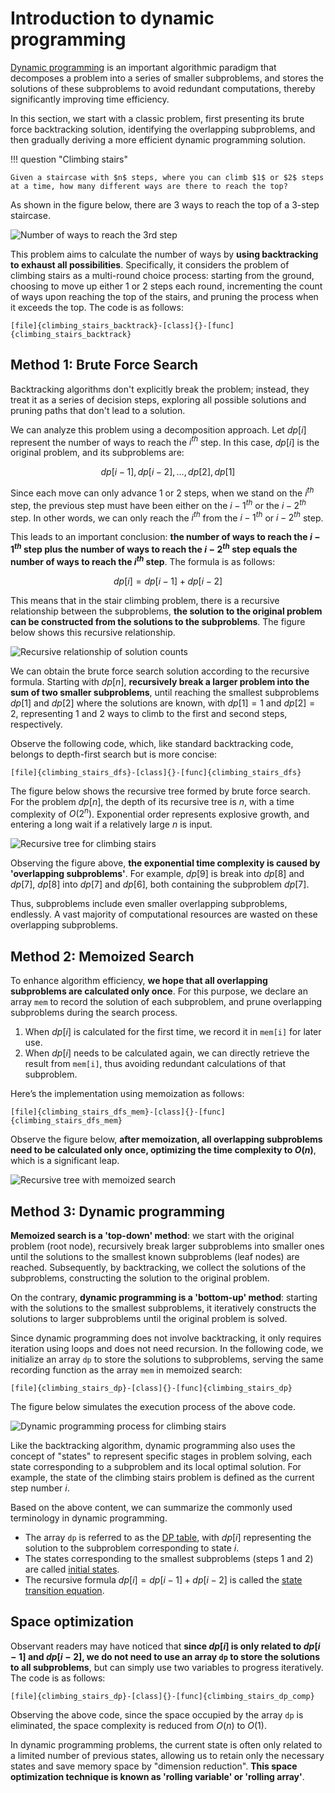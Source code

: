 # Introduction to dynamic programming

<u>Dynamic programming</u> is an important algorithmic paradigm that decomposes a problem into a series of smaller subproblems, and stores the solutions of these subproblems to avoid redundant computations, thereby significantly improving time efficiency.

In this section, we start with a classic problem, first presenting its brute force backtracking solution, identifying the overlapping subproblems, and then gradually deriving a more efficient dynamic programming solution.

!!! question "Climbing stairs"

    Given a staircase with $n$ steps, where you can climb $1$ or $2$ steps at a time, how many different ways are there to reach the top?

As shown in the figure below, there are $3$ ways to reach the top of a $3$-step staircase.

![Number of ways to reach the 3rd step](intro_to_dynamic_programming.assets/climbing_stairs_example.png)

This problem aims to calculate the number of ways by **using backtracking to exhaust all possibilities**. Specifically, it considers the problem of climbing stairs as a multi-round choice process: starting from the ground, choosing to move up either $1$ or $2$ steps each round, incrementing the count of ways upon reaching the top of the stairs, and pruning the process when it exceeds the top. The code is as follows:

```src
[file]{climbing_stairs_backtrack}-[class]{}-[func]{climbing_stairs_backtrack}
```

## Method 1: Brute Force Search

Backtracking algorithms don't explicitly break the problem; instead, they treat it as a series of decision steps, exploring all possible solutions and pruning paths that don't lead to a solution.

We can analyze this problem using a decomposition approach. Let $dp[i]$ represent the number of ways to reach the $i^{th}$ step. In this case, $dp[i]$ is the original problem, and its subproblems are:

$$
dp[i-1], dp[i-2], \dots, dp[2], dp[1]
$$

Since each move can only advance $1$ or $2$ steps, when we stand on the $i^{th}$ step, the previous step must have been either on the $i-1^{th}$ or the $i-2^{th}$ step. In other words, we can only reach the $i^{th}$ from the $i-1^{th}$ or $i-2^{th}$ step.

This leads to an important conclusion: **the number of ways to reach the $i-1^{th}$ step plus the number of ways to reach the $i-2^{th}$ step equals the number of ways to reach the $i^{th}$ step**. The formula is as follows:

$$
dp[i] = dp[i-1] + dp[i-2]
$$

This means that in the stair climbing problem, there is a recursive relationship between the subproblems, **the solution to the original problem can be constructed from the solutions to the subproblems**. The figure below shows this recursive relationship.

![Recursive relationship of solution counts](intro_to_dynamic_programming.assets/climbing_stairs_state_transfer.png)

We can obtain the brute force search solution according to the recursive formula. Starting with $dp[n]$, **recursively break a larger problem into the sum of two smaller subproblems**, until reaching the smallest subproblems $dp[1]$ and $dp[2]$ where the solutions are known, with $dp[1] = 1$ and $dp[2] = 2$, representing $1$ and $2$ ways to climb to the first and second steps, respectively.

Observe the following code, which, like standard backtracking code, belongs to depth-first search but is more concise:

```src
[file]{climbing_stairs_dfs}-[class]{}-[func]{climbing_stairs_dfs}
```

The figure below shows the recursive tree formed by brute force search. For the problem $dp[n]$, the depth of its recursive tree is $n$, with a time complexity of $O(2^n)$. Exponential order represents explosive growth, and entering a long wait if a relatively large $n$ is input.

![Recursive tree for climbing stairs](intro_to_dynamic_programming.assets/climbing_stairs_dfs_tree.png)

Observing the figure above, **the exponential time complexity is caused by 'overlapping subproblems'**. For example, $dp[9]$ is break into $dp[8]$ and $dp[7]$, $dp[8]$ into $dp[7]$ and $dp[6]$, both containing the subproblem $dp[7]$.

Thus, subproblems include even smaller overlapping subproblems, endlessly. A vast majority of computational resources are wasted on these overlapping subproblems.

## Method 2: Memoized Search

To enhance algorithm efficiency, **we hope that all overlapping subproblems are calculated only once**. For this purpose, we declare an array `mem` to record the solution of each subproblem, and prune overlapping subproblems during the search process.

1. When $dp[i]$ is calculated for the first time, we record it in `mem[i]` for later use.
2. When $dp[i]$ needs to be calculated again, we can directly retrieve the result from `mem[i]`, thus avoiding redundant calculations of that subproblem.

Here’s the implementation using memoization as follows:

```src
[file]{climbing_stairs_dfs_mem}-[class]{}-[func]{climbing_stairs_dfs_mem}
```

Observe the figure below, **after memoization, all overlapping subproblems need to be calculated only once, optimizing the time complexity to $O(n)$**, which is a significant leap.

![Recursive tree with memoized search](intro_to_dynamic_programming.assets/climbing_stairs_dfs_memo_tree.png)

## Method 3: Dynamic programming

**Memoized search is a 'top-down' method**: we start with the original problem (root node), recursively break larger subproblems into smaller ones until the solutions to the smallest known subproblems (leaf nodes) are reached. Subsequently, by backtracking, we collect the solutions of the subproblems, constructing the solution to the original problem.

On the contrary, **dynamic programming is a 'bottom-up' method**: starting with the solutions to the smallest subproblems, it iteratively constructs the solutions to larger subproblems until the original problem is solved.

Since dynamic programming does not involve backtracking, it only requires iteration using loops and does not need recursion. In the following code, we initialize an array `dp` to store the solutions to subproblems, serving the same recording function as the array `mem` in memoized search:

```src
[file]{climbing_stairs_dp}-[class]{}-[func]{climbing_stairs_dp}
```

The figure below simulates the execution process of the above code.

![Dynamic programming process for climbing stairs](intro_to_dynamic_programming.assets/climbing_stairs_dp.png)

Like the backtracking algorithm, dynamic programming also uses the concept of "states" to represent specific stages in problem solving, each state corresponding to a subproblem and its local optimal solution. For example, the state of the climbing stairs problem is defined as the current step number $i$.

Based on the above content, we can summarize the commonly used terminology in dynamic programming.

- The array `dp` is referred to as the <u>DP table</u>, with $dp[i]$ representing the solution to the subproblem corresponding to state $i$.
- The states corresponding to the smallest subproblems (steps $1$ and $2$) are called <u>initial states</u>.
- The recursive formula $dp[i] = dp[i-1] + dp[i-2]$ is called the <u>state transition equation</u>.

## Space optimization

Observant readers may have noticed that **since $dp[i]$ is only related to $dp[i-1]$ and $dp[i-2]$, we do not need to use an array `dp` to store the solutions to all subproblems**, but can simply use two variables to progress iteratively. The code is as follows:

```src
[file]{climbing_stairs_dp}-[class]{}-[func]{climbing_stairs_dp_comp}
```

Observing the above code, since the space occupied by the array `dp` is eliminated, the space complexity is reduced from $O(n)$ to $O(1)$.

In dynamic programming problems, the current state is often only related to a limited number of previous states, allowing us to retain only the necessary states and save memory space by "dimension reduction". **This space optimization technique is known as 'rolling variable' or 'rolling array'**.

